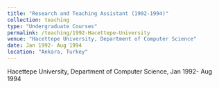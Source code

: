 ```yaml
---
title: "Research and Teaching Assistant (1992-1994)"
collection: teaching
type: "Undergraduate Courses"
permalink: /teaching/1992-Hacettepe-University
venue: "Hacettepe University, Department of Computer Science"
date: Jan 1992- Aug 1994
location: "Ankara, Turkey"
---
```


Hacettepe University, Department of Computer Science, Jan 1992- Aug 1994
